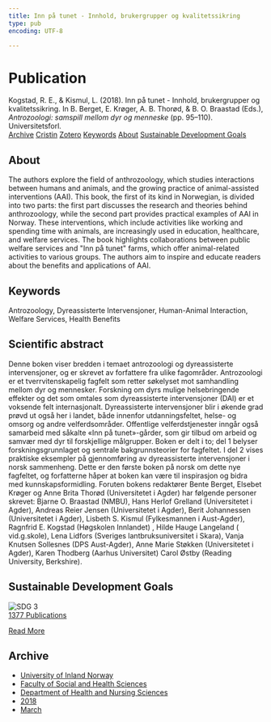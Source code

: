 ```yaml
---
title: Inn på tunet - Innhold, brukergrupper og kvalitetssikring
type: pub
encoding: UTF-8

---
```

<h1>Publication</h1>
<article id="csl-bib-container-XNGT7U7V" class="csl-bib-container">
  <div class="csl-bib-body"> <div class="csl-entry">Kogstad, R. E., &#38; Kismul, L. (2018). Inn på tunet - Innhold, brukergrupper og kvalitetssikring. In B. Berget, E. Krøger, A. B. Thorød, &#38; B. O. Braastad (Eds.), <i>Antrozoologi: samspill mellom dyr og menneske</i> (pp. 95–110). Universitetsforl.</div> </div>
  <div class="csl-bib-buttons">
    <a href="#taxonomy-article-XNGT7U7V" alt="archive" class="csl-bib-button">Archive</a>
    <a href="https://app.cristin.no/results/show.jsf?id=1575795" alt="Cristin" class="csl-bib-button">Cristin</a>
    <a href="http://zotero.org/groups/5881554/items/XNGT7U7V" alt="Zotero" class="csl-bib-button">Zotero</a>
    <a href="#keywords-article-XNGT7U7V" alt="keywords" class="csl-bib-button">Keywords</a>
    <a href="#about-article-XNGT7U7V" alt="about_pub" class="csl-bib-button">About</a>
    <a href="#sdg-article-XNGT7U7V" alt="sdg" class="csl-bib-button">Sustainable Development Goals</a>
  </div>
  <div id="csl-bib-meta-container-XNGT7U7V"></div>
</article>
<div id="csl-bib-meta-XNGT7U7V" class="csl-bib-meta">
  <article id="about-article-XNGT7U7V" class="about_pub-article">
    <h1>About</h1>
    The authors explore the field of anthrozoology, which studies interactions between humans and animals, and the growing practice of animal-assisted interventions (AAI). This book, the first of its kind in Norwegian, is divided into two parts: the first part discusses the research and theories behind anthrozoology, while the second part provides practical examples of AAI in Norway. These interventions, which include activities like working and spending time with animals, are increasingly used in education, healthcare, and welfare services. The book highlights collaborations between public welfare services and "Inn på tunet" farms, which offer animal-related activities to various groups. The authors aim to inspire and educate readers about the benefits and applications of AAI.
  </article>
  <article id="keywords-article-XNGT7U7V" class="keywords-article">
    <h1>Keywords</h1>
    Antrozoology, Dyreassisterte Intervensjoner, Human-Animal Interaction, Welfare Services, Health Benefits
  </article>
  <article id="abstract-article-XNGT7U7V" class="abstract-article">
    <h1>Scientific abstract</h1>
    Denne boken viser bredden i temaet antrozoologi og dyreassisterte intervensjoner, og er skrevet av forfattere fra ulike fagområder. Antrozoologi er et tverrvitenskapelig fagfelt som retter søkelyset mot samhandling mellom dyr og mennesker. Forskning om dyrs mulige helsebringende effekter og det som omtales som dyreassisterte intervensjoner (DAI) er et voksende felt internasjonalt. Dyreassisterte intervensjoner blir i økende grad prøvd ut også her i landet, både innenfor utdanningsfeltet, helse- og omsorg og andre velferdsområder. Offentlige velferdstjenester inngår også samarbeid med såkalte «Inn på tunet»-gårder, som gir tilbud om arbeid og samvær med dyr til forskjellige målgrupper. Boken er delt i to; del 1 belyser forskningsgrunnlaget og sentrale bakgrunnsteorier for fagfeltet. I del 2 vises praktiske eksempler på gjennomføring av dyreassisterte intervensjoner i norsk sammenheng. Dette er den første boken på norsk om dette nye fagfeltet, og forfatterne håper at boken kan være til inspirasjon og bidra med kunnskapsformidling. Foruten bokens redaktører Bente Berget, Elsebet Krøger og Anne Brita Thorød (Universitetet i Agder) har følgende personer skrevet: Bjarne O. Braastad (NMBU), Hans Herlof Grelland (Universitetet i Agder), Andreas Reier Jensen (Universitetet i Agder), Berit Johannessen (Universitetet i Agder), Lisbeth S. Kismul (Fylkesmannen i Aust-Agder), Ragnfrid E. Kogstad (Høgskolen Innlandet) , Hilde Hauge Langeland ( vid.g.skole), Lena Lidfors (Sveriges lantbruksuniversitet i Skara), Vanja Knutsen Sollesnes (DPS Aust-Agder), Anne Marie Støkken (Universitetet i Agder), Karen Thodberg (Aarhus Universitet) Carol Østby (Reading University, Berkshire).
  </article>
  <article id="sdg-article-XNGT7U7V" class="sdg-article">
    <h1>Sustainable Development Goals</h1>
    <div class="sdg-container"><div id="sdg3" class="sdg">
        <img src="{{< params subfolder >}}images/sdg/sdg03_en.png" class="image" alt="SDG 3">
        <div class="sdg-overlay">
          <a href="{{< params subfolder >}}en/archive/?sdg=3#archive" class="sdg-publication-count"><span>1377</span> Publications</a>
          <p><a href="https://sdgs.un.org/goals/goal3" class="sdg-read-more">Read More</a></p>
        </div>
      </div></div>
  </article>
  <article id="taxonomy-article-XNGT7U7V" class="taxonomy-article">
    <h1>Archive</h1>
    <ul>
      <li><a href="{{< params subfolder >}}en/archive/?key=3DCRN523">University of Inland Norway</a></li>
      <li><a href="{{< params subfolder >}}en/archive/?key=IDKFS3MX">Faculty of Social and Health Sciences</a></li>
      <li><a href="{{< params subfolder >}}en/archive/?key=GTV4ECMZ">Department of Health and Nursing Sciences</a></li>
      <li><a href="{{< params subfolder >}}en/archive/?key=676HMQBA">2018</a></li>
      <li><a href="{{< params subfolder >}}en/archive/?key=6X5U94AL">March</a></li>
    </ul>
  </article>
</div>
